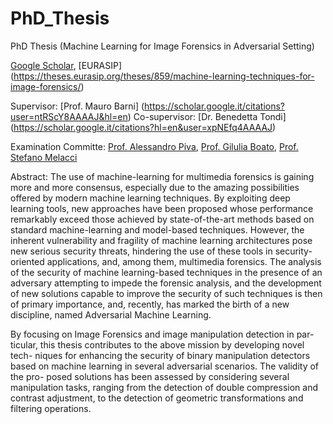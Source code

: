 # PhD_Thesis
PhD Thesis (Machine Learning for Image Forensics in Adversarial Setting) 

[Google Scholar](https://scholar.google.com/citations?user=C0bNkP8AAAAJ&hl=en), [EURASIP] (https://theses.eurasip.org/theses/859/machine-learning-techniques-for-image-forensics/)

Supervisor: [Prof. Mauro Barni] (https://scholar.google.it/citations?user=ntRScY8AAAAJ&hl=en)
Co-supervisor: [Dr. Benedetta Tondi] (https://scholar.google.it/citations?hl=en&user=xpNEfq4AAAAJ)

Examination Committe: [Prof. Alessandro Piva](https://scholar.google.it/citations?hl=en&user=rBx30G8AAAAJ), [Prof. Gilulia Boato](https://scholar.google.it/citations?hl=en&user=_nFMOZ8AAAAJ), [Prof. Stefano Melacci](https://scholar.google.it/citations?hl=en&user=_HHu1MQAAAAJ)

Abstract:
The use of machine-learning for multimedia forensics is gaining more and
more consensus, especially due to the amazing possibilities offered by
modern machine learning techniques. By exploiting deep learning tools, new
approaches have been proposed whose performance remarkably exceed those
achieved by state-of-the-art methods based on standard machine-learning and
model-based techniques. However, the inherent vulnerability and fragility of
machine learning architectures pose new serious security threats, hindering
the use of these tools in security-oriented applications, and, among them,
multimedia forensics. The analysis of the security of machine learning-based
techniques in the presence of an adversary attempting to impede the forensic
analysis, and the development of new solutions capable to improve the security
of such techniques is then of primary importance, and, recently, has marked
the birth of a new discipline, named Adversarial Machine Learning.

By focusing on Image Forensics and image manipulation detection in par-
ticular, this thesis contributes to the above mission by developing novel tech-
niques for enhancing the security of binary manipulation detectors based on
machine learning in several adversarial scenarios. The validity of the pro-
posed solutions has been assessed by considering several manipulation tasks,
ranging from the detection of double compression and contrast adjustment, to
the detection of geometric transformations and filtering operations.


